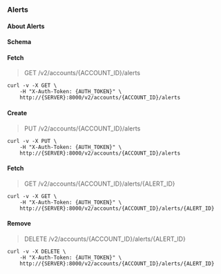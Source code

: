 ### Alerts

#### About Alerts

#### Schema



#### Fetch

> GET /v2/accounts/{ACCOUNT_ID}/alerts

```shell
curl -v -X GET \
    -H "X-Auth-Token: {AUTH_TOKEN}" \
    http://{SERVER}:8000/v2/accounts/{ACCOUNT_ID}/alerts
```

#### Create

> PUT /v2/accounts/{ACCOUNT_ID}/alerts

```shell
curl -v -X PUT \
    -H "X-Auth-Token: {AUTH_TOKEN}" \
    http://{SERVER}:8000/v2/accounts/{ACCOUNT_ID}/alerts
```

#### Fetch

> GET /v2/accounts/{ACCOUNT_ID}/alerts/{ALERT_ID}

```shell
curl -v -X GET \
    -H "X-Auth-Token: {AUTH_TOKEN}" \
    http://{SERVER}:8000/v2/accounts/{ACCOUNT_ID}/alerts/{ALERT_ID}
```

#### Remove

> DELETE /v2/accounts/{ACCOUNT_ID}/alerts/{ALERT_ID}

```shell
curl -v -X DELETE \
    -H "X-Auth-Token: {AUTH_TOKEN}" \
    http://{SERVER}:8000/v2/accounts/{ACCOUNT_ID}/alerts/{ALERT_ID}
```
